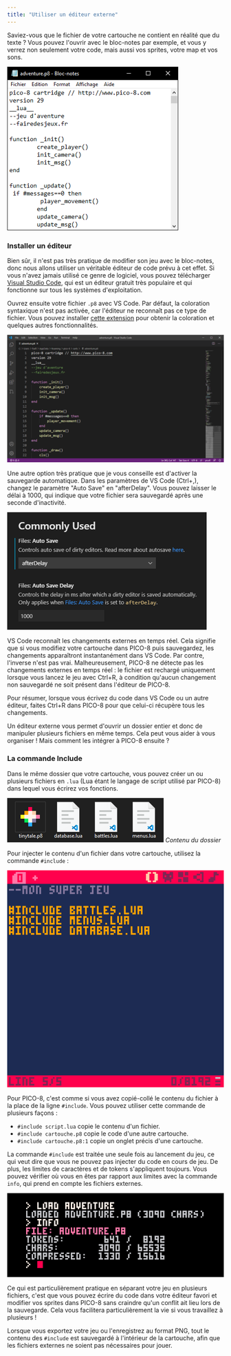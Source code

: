 ```yaml
---
title: "Utiliser un éditeur externe"
---
```


Saviez-vous que le fichier de votre cartouche ne contient en réalité que du texte ? Vous pouvez l'ouvrir avec le bloc-notes par exemple, et vous y verrez non seulement votre code, mais aussi vos sprites, votre map et vos sons.

![](./bloc-notes.png)

### Installer un éditeur

Bien sûr, il n'est pas très pratique de modifier son jeu avec le bloc-notes, donc nous allons utiliser un véritable éditeur de code prévu à cet effet. Si vous n'avez jamais utilisé ce genre de logiciel, vous pouvez télécharger [Visual Studio Code](https://code.visualstudio.com/), qui est un éditeur gratuit très populaire et qui fonctionne sur tous les systèmes d'exploitation.

Ouvrez ensuite votre fichier `.p8` avec VS Code. Par défaut, la coloration syntaxique n'est pas activée, car l'éditeur ne reconnaît pas ce type de fichier. Vous pouvez installer [cette extension](https://marketplace.visualstudio.com/items?itemName=Grumpydev.pico8vscodeeditor) pour obtenir la coloration et quelques autres fonctionnalités.

![](./vs-code.png)

Une autre option très pratique que je vous conseille est d'activer la sauvegarde automatique. Dans les paramètres de VS Code (Ctrl+,), changez le paramètre "Auto Save" en "afterDelay". Vous pouvez laisser le délai à 1000, qui indique que votre fichier sera sauvegardé après une seconde d'inactivité.

![](./vs-code-auto-save.png)

VS Code reconnaît les changements externes en temps réel. Cela signifie que si vous modifiez votre cartouche dans PICO-8 puis sauvegardez, les changements apparaîtront instantanément dans VS Code. Par contre, l'inverse n'est pas vrai. Malheureusement, PICO-8 ne détecte pas les changements externes en temps réel : le fichier est rechargé uniquement lorsque vous lancez le jeu avec Ctrl+R, à condition qu'aucun changement non sauvegardé ne soit présent dans l'éditeur de PICO-8.

Pour résumer, lorsque vous écrivez du code dans VS Code ou un autre éditeur, faites Ctrl+R dans PICO-8 pour que celui-ci récupère tous les changements.

Un éditeur externe vous permet d'ouvrir un dossier entier et donc de manipuler plusieurs fichiers en même temps. Cela peut vous aider à vous organiser ! Mais comment les intégrer à PICO-8 ensuite ?

### La commande Include

Dans le même dossier que votre cartouche, vous pouvez créer un ou plusieurs fichiers en `.lua` (Lua étant le langage de script utilisé par PICO-8) dans lequel vous écrirez vos fonctions.

![](./dossier.png)
*Contenu du dossier*

Pour injecter le contenu d'un fichier dans votre cartouche, utilisez la commande `#include` :

![](./include.png)

Pour PICO-8, c'est comme si vous avez copié-collé le contenu du fichier à la place de la ligne `#include`. Vous pouvez utiliser cette commande de plusieurs façons :

- `#include script.lua` copie le contenu d'un fichier.
- `#include cartouche.p8` copie le code d'une autre cartouche.
- `#include cartouche.p8:1` copie un onglet précis d'une cartouche.

La commande `#include` est traitée une seule fois au lancement du jeu, ce qui veut dire que vous ne pouvez pas injecter du code en cours de jeu. De plus, les limites de caractères et de tokens s'appliquent toujours. Vous pouvez vérifier où vous en êtes par rapport aux limites avec la commande `info`, qui prend en compte les fichiers externes.

![](./commande-info.png)

Ce qui est particulièrement pratique en séparant votre jeu en plusieurs fichiers, c'est que vous pouvez écrire du code dans votre éditeur favori et modifier vos sprites dans PICO-8 sans craindre qu'un conflit ait lieu lors de la sauvegarde. Cela vous facilitera particulièrement la vie si vous travaillez à plusieurs !

Lorsque vous exportez votre jeu ou l'enregistrez au format PNG, tout le contenu des `#include` est sauvegardé à l'intérieur de la cartouche, afin que les fichiers externes ne soient pas nécessaires pour jouer.
